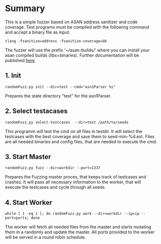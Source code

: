 # Summary
This is a simple fuzzer based on ASAN address sanitizer and code coverage.
Test programs must be compiled with the following command and accept a binary file as input.
```shell
clang -fsanitize=address -fsanitize-coverage=bb
```
The fuzzer will use the prefix '~/asan-builds/' where you can install your asan compiled builds (libs+binaries).
Further documentation will be published [here](https://bolek42.github.io/sec/fuzz.html)

## 1. Init
```shell
randomFuzz.py init --dir=test --cmd="asn1Parser %s"
```
Prepares the state directory "test" for the asn1Parser.

## 2. Select testacases                                                        
```shell
randomFuzz.py select-testcases  --dir=test /path/to/seeds
```

This programm will test the cmd on all files in testdir.
It will select the testcases with the best coverage and save them to seed-min-%d.ext.
Files are all needed binaries and config files, that are needed to execute the cmd.

## 3. Start Master
```shell
randomFuzz.py fuzz --dir=workdir --port=1337
```

Prepares the Fuzzing master proces, that keeps track of testcases and crashes.
It will pass all necessary information to the worker, that will execute the testcases and cycle through all seeds

## 4. Start Worker
```shell
while [ 1 -eq 1 ]; do randomFuzz.py work --dir=workdir --ip=ip --port=ports; done
```
The worker will fetch all needed files from the master and starts mutating them in a randomly and update the master.
All ports provided to the worker will be served in a round robin schedule.
